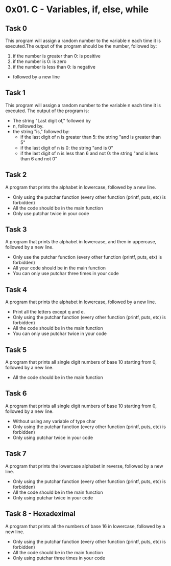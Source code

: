 # 0x01. C - Variables, if, else, while
## Task 0
This program will assign a random number to the variable n each time it is executed.The output of the program should be the number, followed by:
1. if the number is greater than 0: is positive
2. if the number is 0: is zero
3. if the number is less than 0: is negative
- followed by a new line
## Task 1
This program will assign a random number to the variable n each time it is executed. The output of the program is: 
- The string "Last digit of," followed by
- n, followed by.
- the string "is," followed by:
	* if the last digit of n is greater than 5: the string "and is greater than 5"
	* if the last digit of n is 0: the string "and is 0"
	* if the last digit of n is less than 6 and not 0: the string "and is less than 6 and not 0"
## Task 2
A program that prints the alphabet in lowercase, followed by a new line.
- Only using the putchar function (every other function (printf, puts, etc) is forbidden)
- All the code should be in the main function
- Only use putchar twice in your code

## Task 3
A program that prints the alphabet in lowercase, and then in uppercase, followed by a new line.
- Only use the putchar function (every other function (printf, puts, etx) is forbidden)
- All your code should be in the main function
- You can only use putchar three times in your code

## Task 4
A program that prints the alphabet in lowercase, followed by a new line.
- Print all the letters except q and e.
- Only using the putchar function (every other function (printf, puts, etc) is forbidden)
- All the code should be in the main function
- You can only use putchar twice in your code

## Task 5
A program that prints all single digit numbers of base 10 starting from 0, followed by a new line.
- All the code should be in the main function

## Task 6
A program that prints all single digit numbers of base 10 starting from 0, followed by a new line.
- Without using any variable of type char
- Only using the putchar function (every other function (printf, puts, etc) is forbidden)
- Only using putchar twice in your code

## Task 7
A program that prints the lowercase alphabet in reverse, followed by a new line.
- Only using the putchar function (every other function (printf, puts, etc) is forbidden)
- All the code should be in the main function
- Only using putchar twice in your code

## Task 8 - Hexadeximal
A program that prints all the numbers of base 16 in lowercase, followed by a new line.
- Only using the putchar function (every other function (printf, puts, etc) is forbidden)
- All the code should be in the main function
- Only using putchar three times in your code
